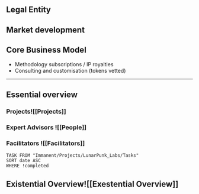 ## Legal Entity

## Market development

## Core Business Model
- Methodology subscriptions / IP royalties
- Consulting and customisation (tokens vetted)

---
## Essential overview

### Projects![[Projects]]
### Expert Advisors ![[People]]
### Facilitators ![[Facilitators]]
```dataview
TASK FROM "Immanent/Projects/LunarPunk_Labs/Tasks" 
SORT date ASC
WHERE !completed
```
## Existential Overview![[Exestential Overview]]